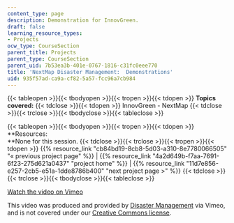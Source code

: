 ```yaml
---
content_type: page
description: Demonstration for InnovGreen.
draft: false
learning_resource_types:
- Projects
ocw_type: CourseSection
parent_title: Projects
parent_type: CourseSection
parent_uid: 7b53ea3b-401e-0767-1816-c31fc0eee770
title: 'NextMap Disaster Management:  Demonstrations'
uid: 935f57ad-ca9a-cf82-5a57-fcc96a7cb984
---
```

{{< tableopen >}}{{< tbodyopen >}}{{< tropen >}}{{< tdopen >}}
**Topics covered:**
{{< tdclose >}}{{< tdopen >}}
InnovGreen - NextMap
{{< tdclose >}}{{< trclose >}}{{< tbodyclose >}}{{< tableclose >}}

{{< tableopen >}}{{< tbodyopen >}}{{< tropen >}}{{< tdopen >}}
\*\*Resources:   
\*\*None for this session.
{{< tdclose >}}{{< trclose >}}{{< tropen >}}{{< tdopen >}}
{{% resource_link "cb84bd19-8cb8-5d03-a310-8e7780066505" "« previous project page" %}} | {{% resource_link "4a2d649b-f7aa-7691-6f23-275d621a0437" "project home" %}} | {{% resource_link "11d7e856-e257-2cb5-e51a-1dde8786b400" "next project page >" %}}
{{< tdclose >}}{{< trclose >}}{{< tbodyclose >}}{{< tableclose >}}

[Watch the video on Vimeo](https://vimeo.com/2480985)

This video was produced and provided by [Disaster Management](http://vimeo.com/user807017) via Vimeo, and is not covered under our [Creative Commons license](/terms/#cc).